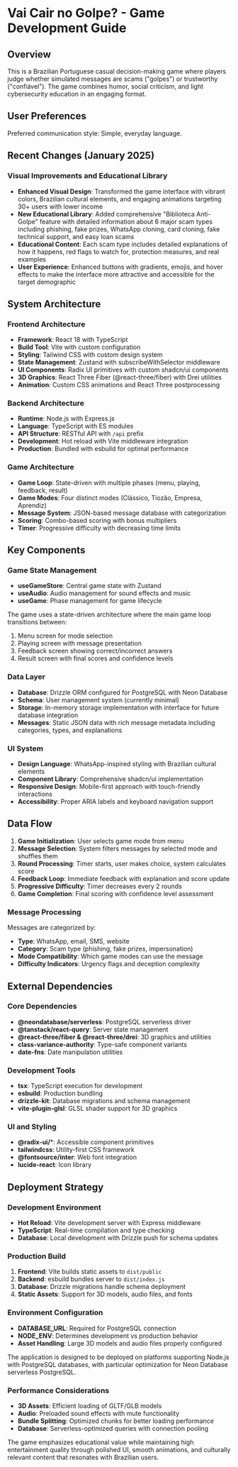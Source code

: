 # Vai Cair no Golpe? - Game Development Guide

## Overview

This is a Brazilian Portuguese casual decision-making game where players judge whether simulated messages are scams ("golpes") or trustworthy ("confiável"). The game combines humor, social criticism, and light cybersecurity education in an engaging format.

## User Preferences

Preferred communication style: Simple, everyday language.

## Recent Changes (January 2025)

### Visual Improvements and Educational Library
- **Enhanced Visual Design**: Transformed the game interface with vibrant colors, Brazilian cultural elements, and engaging animations targeting 30+ users with lower income
- **New Educational Library**: Added comprehensive "Biblioteca Anti-Golpe" feature with detailed information about 6 major scam types including phishing, fake prizes, WhatsApp cloning, card cloning, fake technical support, and easy loan scams
- **Educational Content**: Each scam type includes detailed explanations of how it happens, red flags to watch for, protection measures, and real examples
- **User Experience**: Enhanced buttons with gradients, emojis, and hover effects to make the interface more attractive and accessible for the target demographic

## System Architecture

### Frontend Architecture
- **Framework**: React 18 with TypeScript
- **Build Tool**: Vite with custom configuration
- **Styling**: Tailwind CSS with custom design system
- **State Management**: Zustand with subscribeWithSelector middleware
- **UI Components**: Radix UI primitives with custom shadcn/ui components
- **3D Graphics**: React Three Fiber (@react-three/fiber) with Drei utilities
- **Animation**: Custom CSS animations and React Three postprocessing

### Backend Architecture
- **Runtime**: Node.js with Express.js
- **Language**: TypeScript with ES modules
- **API Structure**: RESTful API with `/api` prefix
- **Development**: Hot reload with Vite middleware integration
- **Production**: Bundled with esbuild for optimal performance

### Game Architecture
- **Game Loop**: State-driven with multiple phases (menu, playing, feedback, result)
- **Game Modes**: Four distinct modes (Clássico, Tiozão, Empresa, Aprendiz)
- **Message System**: JSON-based message database with categorization
- **Scoring**: Combo-based scoring with bonus multipliers
- **Timer**: Progressive difficulty with decreasing time limits

## Key Components

### Game State Management
- **useGameStore**: Central game state with Zustand
- **useAudio**: Audio management for sound effects and music
- **useGame**: Phase management for game lifecycle

The game uses a state-driven architecture where the main game loop transitions between:
1. Menu screen for mode selection
2. Playing screen with message presentation
3. Feedback screen showing correct/incorrect answers
4. Result screen with final scores and confidence levels

### Data Layer
- **Database**: Drizzle ORM configured for PostgreSQL with Neon Database
- **Schema**: User management system (currently minimal)
- **Storage**: In-memory storage implementation with interface for future database integration
- **Messages**: Static JSON data with rich message metadata including categories, types, and explanations

### UI System
- **Design Language**: WhatsApp-inspired styling with Brazilian cultural elements
- **Component Library**: Comprehensive shadcn/ui implementation
- **Responsive Design**: Mobile-first approach with touch-friendly interactions
- **Accessibility**: Proper ARIA labels and keyboard navigation support

## Data Flow

1. **Game Initialization**: User selects game mode from menu
2. **Message Selection**: System filters messages by selected mode and shuffles them
3. **Round Processing**: Timer starts, user makes choice, system calculates score
4. **Feedback Loop**: Immediate feedback with explanation and score update
5. **Progressive Difficulty**: Timer decreases every 2 rounds
6. **Game Completion**: Final scoring with confidence level assessment

### Message Processing
Messages are categorized by:
- **Type**: WhatsApp, email, SMS, website
- **Category**: Scam type (phishing, fake prizes, impersonation)
- **Mode Compatibility**: Which game modes can use the message
- **Difficulty Indicators**: Urgency flags and deception complexity

## External Dependencies

### Core Dependencies
- **@neondatabase/serverless**: PostgreSQL serverless driver
- **@tanstack/react-query**: Server state management
- **@react-three/fiber & @react-three/drei**: 3D graphics and utilities
- **class-variance-authority**: Type-safe component variants
- **date-fns**: Date manipulation utilities

### Development Tools
- **tsx**: TypeScript execution for development
- **esbuild**: Production bundling
- **drizzle-kit**: Database migrations and schema management
- **vite-plugin-glsl**: GLSL shader support for 3D graphics

### UI and Styling
- **@radix-ui/***: Accessible component primitives
- **tailwindcss**: Utility-first CSS framework
- **@fontsource/inter**: Web font integration
- **lucide-react**: Icon library

## Deployment Strategy

### Development Environment
- **Hot Reload**: Vite development server with Express middleware
- **TypeScript**: Real-time compilation and type checking
- **Database**: Local development with Drizzle push for schema updates

### Production Build
1. **Frontend**: Vite builds static assets to `dist/public`
2. **Backend**: esbuild bundles server to `dist/index.js`
3. **Database**: Drizzle migrations handle schema deployment
4. **Static Assets**: Support for 3D models, audio files, and fonts

### Environment Configuration
- **DATABASE_URL**: Required for PostgreSQL connection
- **NODE_ENV**: Determines development vs production behavior
- **Asset Handling**: Large 3D models and audio files properly configured

The application is designed to be deployed on platforms supporting Node.js with PostgreSQL databases, with particular optimization for Neon Database serverless PostgreSQL.

### Performance Considerations
- **3D Assets**: Efficient loading of GLTF/GLB models
- **Audio**: Preloaded sound effects with mute functionality
- **Bundle Splitting**: Optimized chunks for better loading performance
- **Database**: Serverless-optimized queries with connection pooling

The game emphasizes educational value while maintaining high entertainment quality through polished UI, smooth animations, and culturally relevant content that resonates with Brazilian users.
